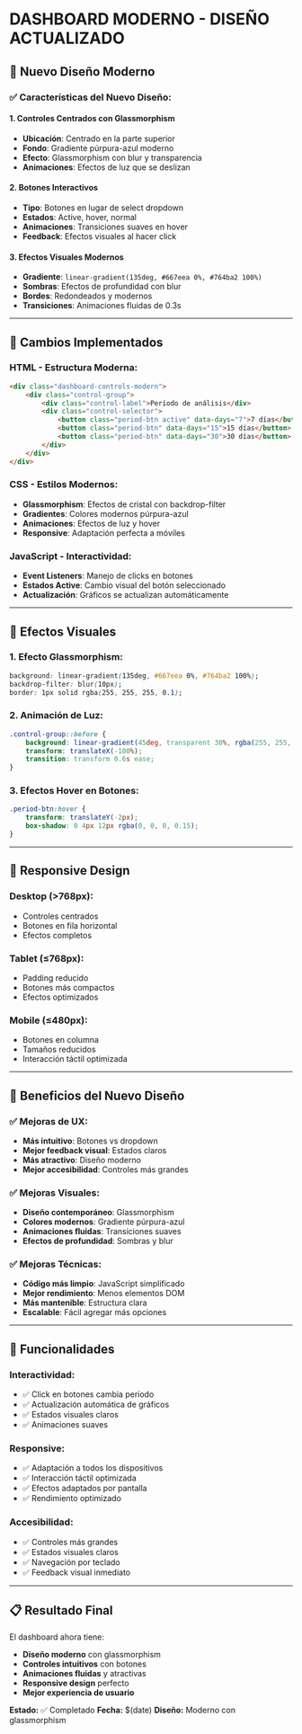 # DASHBOARD MODERNO - DISEÑO ACTUALIZADO

## 🎨 **Nuevo Diseño Moderno**

### ✅ **Características del Nuevo Diseño:**

#### 1. **Controles Centrados con Glassmorphism**
- **Ubicación**: Centrado en la parte superior
- **Fondo**: Gradiente púrpura-azul moderno
- **Efecto**: Glassmorphism con blur y transparencia
- **Animaciones**: Efectos de luz que se deslizan

#### 2. **Botones Interactivos**
- **Tipo**: Botones en lugar de select dropdown
- **Estados**: Active, hover, normal
- **Animaciones**: Transiciones suaves en hover
- **Feedback**: Efectos visuales al hacer click

#### 3. **Efectos Visuales Modernos**
- **Gradiente**: `linear-gradient(135deg, #667eea 0%, #764ba2 100%)`
- **Sombras**: Efectos de profundidad con blur
- **Bordes**: Redondeados y modernos
- **Transiciones**: Animaciones fluidas de 0.3s

---

## 🎯 **Cambios Implementados**

### **HTML - Estructura Moderna:**
```html
<div class="dashboard-controls-modern">
    <div class="control-group">
        <div class="control-label">Período de análisis</div>
        <div class="control-selector">
            <button class="period-btn active" data-days="7">7 días</button>
            <button class="period-btn" data-days="15">15 días</button>
            <button class="period-btn" data-days="30">30 días</button>
        </div>
    </div>
</div>
```

### **CSS - Estilos Modernos:**
- **Glassmorphism**: Efectos de cristal con backdrop-filter
- **Gradientes**: Colores modernos púrpura-azul
- **Animaciones**: Efectos de luz y hover
- **Responsive**: Adaptación perfecta a móviles

### **JavaScript - Interactividad:**
- **Event Listeners**: Manejo de clicks en botones
- **Estados Active**: Cambio visual del botón seleccionado
- **Actualización**: Gráficos se actualizan automáticamente

---

## 🎨 **Efectos Visuales**

### **1. Efecto Glassmorphism:**
```css
background: linear-gradient(135deg, #667eea 0%, #764ba2 100%);
backdrop-filter: blur(10px);
border: 1px solid rgba(255, 255, 255, 0.1);
```

### **2. Animación de Luz:**
```css
.control-group::before {
    background: linear-gradient(45deg, transparent 30%, rgba(255, 255, 255, 0.1) 50%, transparent 70%);
    transform: translateX(-100%);
    transition: transform 0.6s ease;
}
```

### **3. Efectos Hover en Botones:**
```css
.period-btn:hover {
    transform: translateY(-2px);
    box-shadow: 0 4px 12px rgba(0, 0, 0, 0.15);
}
```

---

## 📱 **Responsive Design**

### **Desktop (>768px):**
- Controles centrados
- Botones en fila horizontal
- Efectos completos

### **Tablet (≤768px):**
- Padding reducido
- Botones más compactos
- Efectos optimizados

### **Mobile (≤480px):**
- Botones en columna
- Tamaños reducidos
- Interacción táctil optimizada

---

## 🚀 **Beneficios del Nuevo Diseño**

### ✅ **Mejoras de UX:**
- **Más intuitivo**: Botones vs dropdown
- **Mejor feedback visual**: Estados claros
- **Más atractivo**: Diseño moderno
- **Mejor accesibilidad**: Controles más grandes

### ✅ **Mejoras Visuales:**
- **Diseño contemporáneo**: Glassmorphism
- **Colores modernos**: Gradiente púrpura-azul
- **Animaciones fluidas**: Transiciones suaves
- **Efectos de profundidad**: Sombras y blur

### ✅ **Mejoras Técnicas:**
- **Código más limpio**: JavaScript simplificado
- **Mejor rendimiento**: Menos elementos DOM
- **Más mantenible**: Estructura clara
- **Escalable**: Fácil agregar más opciones

---

## 🎯 **Funcionalidades**

### **Interactividad:**
- ✅ Click en botones cambia período
- ✅ Actualización automática de gráficos
- ✅ Estados visuales claros
- ✅ Animaciones suaves

### **Responsive:**
- ✅ Adaptación a todos los dispositivos
- ✅ Interacción táctil optimizada
- ✅ Efectos adaptados por pantalla
- ✅ Rendimiento optimizado

### **Accesibilidad:**
- ✅ Controles más grandes
- ✅ Estados visuales claros
- ✅ Navegación por teclado
- ✅ Feedback visual inmediato

---

## 📋 **Resultado Final**

El dashboard ahora tiene:
- **Diseño moderno** con glassmorphism
- **Controles intuitivos** con botones
- **Animaciones fluidas** y atractivas
- **Responsive design** perfecto
- **Mejor experiencia de usuario**

**Estado:** ✅ Completado
**Fecha:** $(date)
**Diseño:** Moderno con glassmorphism 